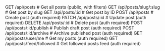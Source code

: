 GET /api/posts # Get all posts (public, with filters)
GET /api/posts/slug/:slug # Get post by slug
GET /api/posts/:id # Get post by ID
POST /api/posts # Create post (auth required)
PATCH /api/posts/:id # Update post (auth required)
DELETE /api/posts/:id # Delete post (auth required)
POST /api/posts/:id/publish # Publish draft post (auth required)
POST /api/posts/:id/archive # Archive published post (auth required)
GET /api/posts/user/me # Get my posts (auth required)
GET /api/posts/feed/followed # Get followed posts feed (auth required)
